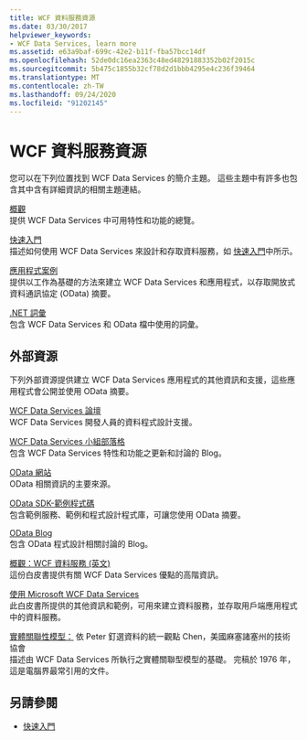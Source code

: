 ```yaml
---
title: WCF 資料服務資源
ms.date: 03/30/2017
helpviewer_keywords:
- WCF Data Services, learn more
ms.assetid: e63a9baf-699c-42e2-b11f-fba57bcc14df
ms.openlocfilehash: 52de0dc16ea2363c48ed48291883352b02f2015c
ms.sourcegitcommit: 5b475c1855b32cf78d2d1bbb4295e4c236f39464
ms.translationtype: MT
ms.contentlocale: zh-TW
ms.lasthandoff: 09/24/2020
ms.locfileid: "91202145"
---
```

# <a name="wcf-data-services-resources"></a>WCF 資料服務資源

您可以在下列位置找到 WCF Data Services 的簡介主題。 這些主題中有許多也包含其中含有詳細資訊的相關主題連結。  
  
 [概觀](wcf-data-services-overview.md)  
 提供 WCF Data Services 中可用特性和功能的總覽。  
  
 [快速入門](../adonet/ef/getting-started.md)  
 描述如何使用 WCF Data Services 來設計和存取資料服務，如 [快速入門](quickstart-wcf-data-services.md)中所示。  
  
 [應用程式案例](application-scenarios-wcf-data-services.md)  
 提供以工作為基礎的方法來建立 WCF Data Services 和應用程式，以存取開放式資料通訊協定 (OData) 摘要。  
  
 [.NET 詞彙](../../../standard/glossary.md)  
 包含 WCF Data Services 和 OData 檔中使用的詞彙。  
  
## <a name="external-resources"></a>外部資源  

 下列外部資源提供建立 WCF Data Services 應用程式的其他資訊和支援，這些應用程式會公開並使用 OData 摘要。  
  
 [WCF Data Services 論壇](https://social.msdn.microsoft.com/Forums/en-US/home?forum=adodotnetdataservices)  
 WCF Data Services 開發人員的資料程式設計支援。  
  
 [WCF Data Services 小組部落格](/archive/blogs/astoriateam/)  
 包含 WCF Data Services 特性和功能之更新和討論的 Blog。  
  
 [OData 網站](https://www.odata.org/)  
 OData 相關資訊的主要來源。  
  
 [OData SDK-範例程式碼](https://www.odata.org/ecosystem/#sdk)  
 包含範例服務、範例和程式設計程式庫，可讓您使用 OData 摘要。  
  
 [OData Blog](https://www.odata.org/blog/)  
 包含 OData 程式設計相關討論的 Blog。  
  
 [概觀：WCF 資料服務 (英文)](/previous-versions/visualstudio/visual-studio-2008/cc956153(v=msdn.10))  
 這份白皮書提供有關 WCF Data Services 優點的高階資訊。  
  
 [使用 Microsoft WCF Data Services](/previous-versions/visualstudio/visual-studio-2008/cc907912(v=msdn.10))  
 此白皮書所提供的其他資訊和範例，可用來建立資料服務，並存取用戶端應用程式中的資料服務。  
  
 [實體關聯性模型：](https://dl.acm.org/doi/10.1145/320434.320440) 依 Peter 釘選資料的統一觀點 Chen，美國麻塞諸塞州的技術協會  
 描述由 WCF Data Services 所執行之實體關聯型模型的基礎。 完稿於 1976 年，這是電腦界最常引用的文件。  
  
## <a name="see-also"></a>另請參閱

- [快速入門](getting-started-with-wcf-data-services.md)
